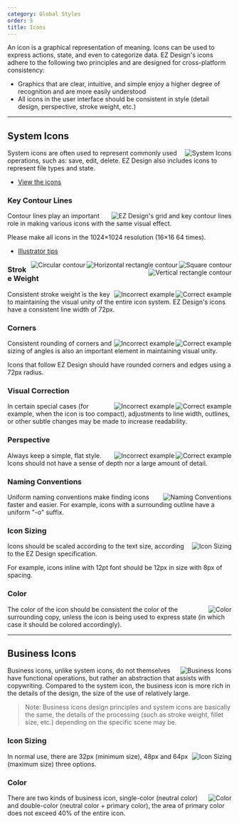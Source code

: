 ```yaml
---
category: Global Styles
order: 5
title: Icons
---
```


An icon is a graphical representation of meaning. Icons can be used to express actions, state, and even to categorize data. EZ Design's icons adhere to the following two principles and are designed for cross-platform consistency:

- Graphics that are clear, intuitive, and simple enjoy a higher degree of recognition and are more easily understood
- All icons in the user interface should be consistent in style (detail design, perspective, stroke weight, etc.)

---

## System Icons

<img class="preview-img no-padding" align="right" src="https://gw.alipayobjects.com/zos/rmsportal/XzOPonWCsPjvgkrklCzo.png" alt="System Icons">

System icons are often used to represent commonly used operations, such as: save, edit, delete. EZ Design also includes icons to represent file types and state.

- [View the icons](/components/icon/)

### Key Contour Lines

<img class="preview-img no-padding" align="right" src="https://gw.alipayobjects.com/zos/rmsportal/beTZeZjJBVuhMyTOhebs.png" alt="EZ Design's grid and key contour lines" alt="Key Contour Lines">

Contour lines play an important role in making various icons with the same visual effect.

Please make all icons in the 1024×1024 resolution (16×16 64 times).

- [Illustrator tips](https://zos.alipayobjects.com/rmsportal/hmNuLjCkBssupcZgYAde.png)

<img class="preview-img no-padding inline" align="right" src="https://gw.alipayobjects.com/zos/rmsportal/rxuHAKGEGLuqBJAAhnSm.png" alt="Square contour">
<img class="preview-img no-padding inline" align="right" src="https://gw.alipayobjects.com/zos/rmsportal/fhkmysGZiTkPVszWHgUy.png" alt="Horizontal rectangle contour">

<img class="preview-img no-padding inline" align="right" src="https://gw.alipayobjects.com/zos/rmsportal/BiraoJgbXokyzmUFqVuf.png" alt="Circular contour">
<img class="preview-img no-padding inline" align="right" src="https://gw.alipayobjects.com/zos/rmsportal/wgQLwFnPaeEalmmSuBMO.png" alt="Vertical rectangle contour">

### Stroke Weight

<img class="preview-img no-padding good" align="right" src="https://gw.alipayobjects.com/zos/rmsportal/uoNmxXiqKpfoFDdEVjUB.png" alt="Correct example" description="Line thickness is consistently 72px">
<img class="preview-img no-padding bad" align="right" src="https://gw.alipayobjects.com/zos/rmsportal/cnFYbWzcKaPFSiHcptCF.png" alt="Incorrect example" description="Line thickness is not uniform">

Consistent stroke weight is the key to maintaining the visual unity of the entire icon system. EZ Design's icons have a consistent line width of 72px.

### Corners

<img class="preview-img no-padding good" align="right" src="https://gw.alipayobjects.com/zos/rmsportal/tGbuhPmvEJXmOFoYAkPK.png" alt="Correct example" description="The icon's corners are properly rounded">
<img class="preview-img no-padding bad" align="right" src="https://gw.alipayobjects.com/zos/rmsportal/JekevTlqdDJQLIQwrppm.png" alt="Incorrect example" description="The icon's corners are not rounded">

Consistent rounding of corners and sizing of angles is also an important element in maintaining visual unity.

Icons that follow EZ Design should have rounded corners and edges using a 72px radius.

### Visual Correction

<img class="preview-img no-padding good" align="right" src="https://gw.alipayobjects.com/zos/rmsportal/VghPLyDUdFmjhGJlNxjV.png" alt="Correct example" description="For the intricate “JPG” lettering, an outline is added for readability">
<img class="preview-img no-padding bad" align="right" src="https://gw.alipayobjects.com/zos/rmsportal/qnzloxRQmvHzHAhWWwCS.png" alt="Incorrect example" description="The text in the icon is crowded and hard to read">

In certain special cases (for example, when the icon is too compact), adjustments to line width, outlines, or other subtle changes may be made to increase readability.

### Perspective

<img class="preview-img no-padding good" align="right" src="https://gw.alipayobjects.com/zos/rmsportal/tIePnIOTXtgzVKbqwucm.png" alt="Correct example" description="Maintains a flat, simple style">
<img class="preview-img no-padding bad" align="right" src="https://gw.alipayobjects.com/zos/rmsportal/ALNOEelXeFhxUobLqyCq.png" alt="Incorrect example" description="Icons should not have depth nor varying perspectives">

Always keep a simple, flat style. Icons should not have a sense of depth nor a large amount of detail.

### Naming Conventions

<img class="preview-img no-padding" align="right" src="https://gw.alipayobjects.com/zos/rmsportal/NFOvbdbVWeeEqOkdUfVB.png" alt="Naming Conventions">

Uniform naming conventions make finding icons faster and easier. For example, icons with a surrounding outline have a uniform "-o" suffix.

### Icon Sizing

<img class="preview-img no-padding" align="right" src="https://gw.alipayobjects.com/zos/rmsportal/jAuedlyhNIDyOIZTqbqN.png" alt="Icon Sizing">

Icons should be scaled according to the text size, according to the EZ Design specification.

For example, icons inline with 12pt font should be 12px in size with 8px of spacing.

### Color

<img class="preview-img no-padding" align="right" src="https://gw.alipayobjects.com/zos/rmsportal/LxGLhtnwvCqZWYqGDAAr.png" description="Colors demonstrated - @Black = #000000, @White = #FFFFFF, @Blue-6 = #1890FF" alt="Color">

The color of the icon should be consistent the color of the surrounding copy, unless the icon is being used to express state (in which case it should be colored accordingly).

---

## Business Icons

<img class="preview-img no-padding" align="right" src="https://gw.alipayobjects.com/zos/rmsportal/EADAnRecKSTxvpxPzKoq.png" alt="Business Icons">

Business icons, unlike system icons, do not themselves have functional operations, but rather an abstraction that assists with copywriting. Compared to the system icon, the business icon is more rich in the details of the design, the size of the use of relatively large.

> Note: Business icons design principles and system icons are basically the same, the details of the processing (such as stroke weight, fillet size, etc.) depending on the specific scene may be.

### Icon Sizing

<img class="preview-img no-padding" align="right" src="https://gw.alipayobjects.com/zos/rmsportal/uwAgfciGszhdiVlMSBXK.png" alt="Icon Sizing">

In normal use, there are 32px (minimum size), 48px and 64px (maximum size) three options.

### Color

<img class="preview-img no-padding" align="right" src="https://gw.alipayobjects.com/zos/rmsportal/wUxhTxZlHoTxDvneWBWO.png" alt="Color">

There are two kinds of business icon, single-color (neutral color) and double-color (neutral color + primary color), the area of primary color does not exceed 40% of the entire icon.

